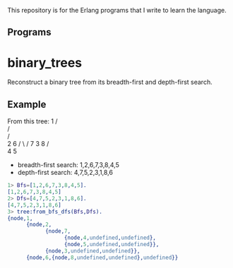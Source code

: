 This repository is for the Erlang programs that I write to learn the language.

Programs
--------

binary_trees
============
Reconstruct a binary tree from its breadth-first and depth-first search.

## Example

From this tree:
           1
         /  \
        /    \
       /      \
      2        6
     / \      /
    7   3    8
   /     \
  4       5

* breadth-first search: 1,2,6,7,3,8,4,5
* depth-first search: 4,7,5,2,3,1,8,6

```erlang
1> Bfs=[1,2,6,7,3,8,4,5].
[1,2,6,7,3,8,4,5]
2> Dfs=[4,7,5,2,3,1,8,6].
[4,7,5,2,3,1,8,6]
3> tree:from_bfs_dfs(Bfs,Dfs).
{node,1,
      {node,2,
            {node,7,
                  {node,4,undefined,undefined},
                  {node,5,undefined,undefined}},
            {node,3,undefined,undefined}},
      {node,6,{node,8,undefined,undefined},undefined}}
```
